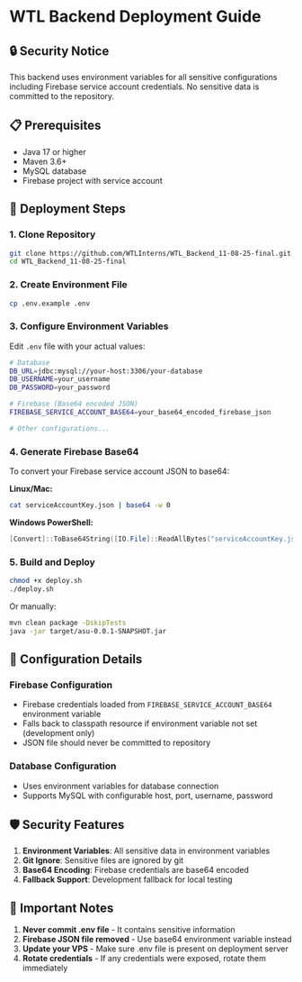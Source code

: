 # WTL Backend Deployment Guide

## 🔒 Security Notice
This backend uses environment variables for all sensitive configurations including Firebase service account credentials. No sensitive data is committed to the repository.

## 📋 Prerequisites
- Java 17 or higher
- Maven 3.6+
- MySQL database
- Firebase project with service account

## 🚀 Deployment Steps

### 1. Clone Repository
```bash
git clone https://github.com/WTLInterns/WTL_Backend_11-08-25-final.git
cd WTL_Backend_11-08-25-final
```

### 2. Create Environment File
```bash
cp .env.example .env
```

### 3. Configure Environment Variables
Edit `.env` file with your actual values:

```bash
# Database
DB_URL=jdbc:mysql://your-host:3306/your-database
DB_USERNAME=your_username
DB_PASSWORD=your_password

# Firebase (Base64 encoded JSON)
FIREBASE_SERVICE_ACCOUNT_BASE64=your_base64_encoded_firebase_json

# Other configurations...
```

### 4. Generate Firebase Base64
To convert your Firebase service account JSON to base64:

**Linux/Mac:**
```bash
cat serviceAccountKey.json | base64 -w 0
```

**Windows PowerShell:**
```powershell
[Convert]::ToBase64String([IO.File]::ReadAllBytes("serviceAccountKey.json"))
```

### 5. Build and Deploy
```bash
chmod +x deploy.sh
./deploy.sh
```

Or manually:
```bash
mvn clean package -DskipTests
java -jar target/asu-0.0.1-SNAPSHOT.jar
```

## 🔧 Configuration Details

### Firebase Configuration
- Firebase credentials loaded from `FIREBASE_SERVICE_ACCOUNT_BASE64` environment variable
- Falls back to classpath resource if environment variable not set (development only)
- JSON file should never be committed to repository

### Database Configuration
- Uses environment variables for database connection
- Supports MySQL with configurable host, port, username, password

## 🛡️ Security Features

1. **Environment Variables**: All sensitive data in environment variables
2. **Git Ignore**: Sensitive files are ignored by git
3. **Base64 Encoding**: Firebase credentials are base64 encoded
4. **Fallback Support**: Development fallback for local testing

## 🚨 Important Notes

1. **Never commit .env file** - It contains sensitive information
2. **Firebase JSON file removed** - Use base64 environment variable instead
3. **Update your VPS** - Make sure .env file is present on deployment server
4. **Rotate credentials** - If any credentials were exposed, rotate them immediately
